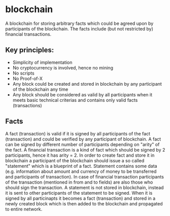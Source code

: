 # blockchain

A blockchain for storing arbitrary facts which could be agreed upon by participants of the blockchain.
The facts include (but not restricted by) financial transactions.

## Key principles:

- Simplicity of implementation
- No cryptocurrency is involved, hence no mining
- No scripts
- No Proof-of-X
- Any block could be created and stored in blockchain by any participant of the blockchain any time
- Any block should be considered as valid by all participants when it meets basic technical criterias and contains only valid facts (transactions)

## Facts

A fact (transaction) is valid if it is signed by all participants of the fact (transaction) and could be verified by any participant of blockchain. A fact can be signed by different number of participants depending on "arity" of the fact. A financial transaction is a kind of fact which should be signed by 2 participants, hence it has arity = 2.
In order to create fact and store it in blockchain a participant of the blockchain should issue a so called "statement" which is a blueprint of a fact. Statement contains some data (e.g. information about amount and currency of money to be transferred and participants of transaction). In case of financial transaction participants of the transaction (mentioned in from and to fields) are also those who should sign the transaction. A statement is not stored in blockchain, instead it is sent to other participants of the statement to be signed. When it is signed by all particinapts it becomes a fact (transaction) and stored in a newly created block which is then added to the blockchain and propagated to entire network.
